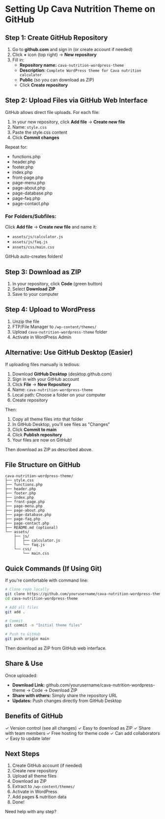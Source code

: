 # Setting Up Cava Nutrition Theme on GitHub

## Step 1: Create GitHub Repository

1. Go to **github.com** and sign in (or create account if needed)
2. Click **+** icon (top right) → **New repository**
3. Fill in:
   - **Repository name:** `cava-nutrition-wordpress-theme`
   - **Description:** `Complete WordPress theme for Cava nutrition calculator`
   - **Public** (so you can download as ZIP)
   - Click **Create repository**

## Step 2: Upload Files via GitHub Web Interface

GitHub allows direct file uploads. For each file:

1. In your new repository, click **Add file** → **Create new file**
2. Name: `style.css`
3. Paste the style.css content
4. Click **Commit changes**

Repeat for:
- functions.php
- header.php
- footer.php
- index.php
- front-page.php
- page-menu.php
- page-about.php
- page-database.php
- page-faq.php
- page-contact.php

### For Folders/Subfiles:

Click **Add file** → **Create new file** and name it:
- `assets/js/calculator.js`
- `assets/js/faq.js`
- `assets/css/main.css`

GitHub auto-creates folders!

## Step 3: Download as ZIP

1. In your repository, click **Code** (green button)
2. Select **Download ZIP**
3. Save to your computer

## Step 4: Upload to WordPress

1. Unzip the file
2. FTP/File Manager to `/wp-content/themes/`
3. Upload `cava-nutrition-wordpress-theme` folder
4. Activate in WordPress Admin

## Alternative: Use GitHub Desktop (Easier)

If uploading files manually is tedious:

1. Download **GitHub Desktop** (desktop.github.com)
2. Sign in with your GitHub account
3. Click **File** → **New Repository**
4. Name: `cava-nutrition-wordpress-theme`
5. Local path: Choose a folder on your computer
6. Create repository

Then:
1. Copy all theme files into that folder
2. In GitHub Desktop, you'll see files as "Changes"
3. Click **Commit to main**
4. Click **Publish repository**
5. Your files are now on GitHub!

Then download as ZIP as described above.

## File Structure on GitHub

```
cava-nutrition-wordpress-theme/
├── style.css
├── functions.php
├── header.php
├── footer.php
├── index.php
├── front-page.php
├── page-menu.php
├── page-about.php
├── page-database.php
├── page-faq.php
├── page-contact.php
├── README.md (optional)
└── assets/
    ├── js/
    │   ├── calculator.js
    │   └── faq.js
    └── css/
        └── main.css
```

## Quick Commands (If Using Git)

If you're comfortable with command line:

```bash
# Clone repo locally
git clone https://github.com/yourusername/cava-nutrition-wordpress-theme.git
cd cava-nutrition-wordpress-theme

# Add all files
git add .

# Commit
git commit -m "Initial theme files"

# Push to GitHub
git push origin main
```

Then download as ZIP from GitHub web interface.

## Share & Use

Once uploaded:
- **Download Link:** github.com/yourusername/cava-nutrition-wordpress-theme → Code → Download ZIP
- **Share with others:** Simply share the repository URL
- **Updates:** Push changes directly from GitHub Desktop

## Benefits of GitHub

✓ Version control (see all changes)
✓ Easy to download as ZIP
✓ Share with team members
✓ Free hosting for theme code
✓ Can add collaborators
✓ Easy to update later

## Next Steps

1. Create GitHub account (if needed)
2. Create new repository
3. Upload all theme files
4. Download as ZIP
5. Extract to `/wp-content/themes/`
6. Activate in WordPress
7. Add pages & nutrition data
8. Done!

Need help with any step?
